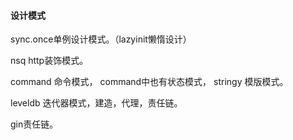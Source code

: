 #### 设计模式

sync.once单例设计模式。（lazyinit懒惰设计）

nsq http装饰模式。

 command 命令模式， command中也有状态模式， stringy 模版模式。

leveldb 迭代器模式，建造，代理，责任链。

gin责任链。

